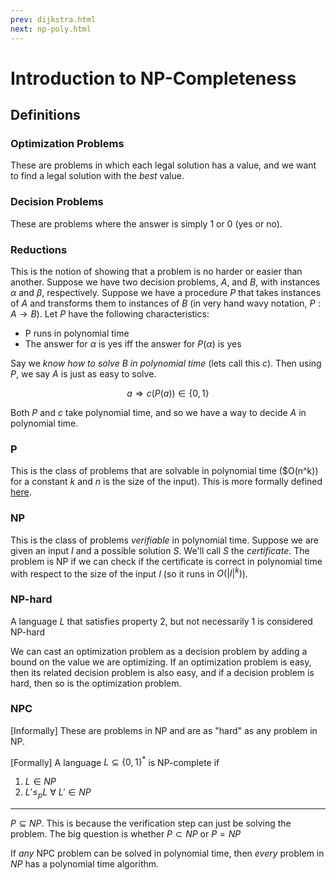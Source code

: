 ```yaml
---
prev: dijkstra.html 
next: np-poly.html
---
```


# Introduction to NP-Completeness

## Definitions

### Optimization Problems

These are problems in which each legal solution has a value, and we want to find
a legal solution with the _best_ value.

### Decision Problems

These are problems where the answer is simply 1 or 0 (yes or no).

### Reductions

This is the notion of showing that a problem is no harder or easier than
another. Suppose we have two decision problems, $A$, and $B$, with instances
$\alpha$ and $\beta$, respectively. Suppose we have a procedure $P$ that takes
instances of $A$ and transforms them to instances of $B$ (in very hand wavy
notation, $P: A \rightarrow B$). Let $P$ have the following characteristics:

- P runs in polynomial time
- The answer for $\alpha$ is yes iff the answer for $P(\alpha)$ is yes

Say we _know how to solve_ $B$ _in polynomial time_ (lets call this $c$). Then using $P$, we say $A$
is just as easy to solve.

$$
a \Rightarrow c(P(a)) \in \{0,1\} 
$$

Both $P$ and $c$ take polynomial time, and so we have a way to decide $A$ in
polynomial time.

### P

This is the class of problems that are solvable in polynomial time ($O(n^k)) for
a constant $k$ and $n$ is the size of the input). This is more formally defined
[here](np-poly.html).

### NP

This is the class of problems _verifiable_ in polynomial time. Suppose we are
given an input $I$ and a possible solution $S$. We'll call $S$ the
_certificate_. The problem is NP if we can check if the certificate is correct
in polynomial time with respect to the size of the input $I$ (so it runs in
$O(|I|^k)$).

### NP-hard

A language $L$ that satisfies property 2, but not necessarily 1 is considered
NP-hard


We can cast an optimization problem as a decision problem by adding a bound on
the value we are optimizing. If an optimization problem is easy, then its
related decision problem is also easy, and if a decision problem is hard, then
so is the optimization problem.

### NPC

[Informally] These are problems in NP and are as "hard" as any problem in NP.

[Formally] A language $L \subseteq \{0,1\}^*$ is NP-complete if 

1. $L \in NP$
2. $L' \leq_p L \ \forall \ L' \in NP$

---

$P \subseteq NP$. This is because the verification step can just be solving the
problem. The big question is whether $P \subset NP$ or $P = NP$

If _any_ NPC problem can be solved in polynomial time, then _every_ problem in
$NP$ has a polynomial time algorithm. 

